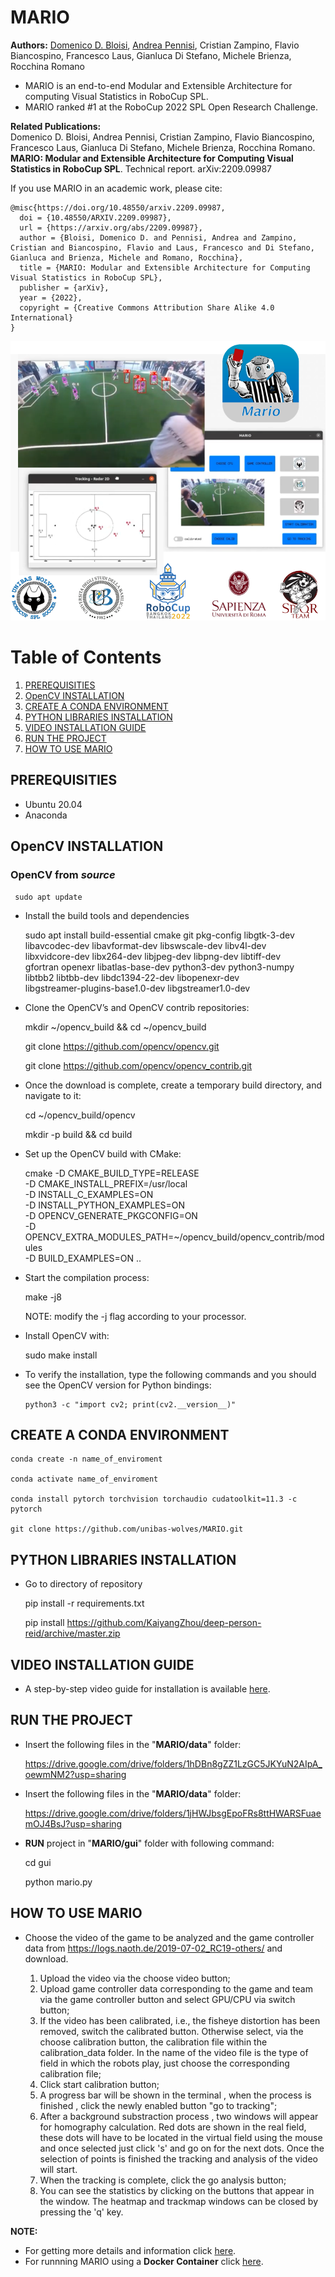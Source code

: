 # MARIO

**Authors:** [Domenico D. Bloisi](https://web.unibas.it/bloisi/), [Andrea Pennisi](https://www.andreapennisi.com/), Cristian Zampino, Flavio Biancospino, Francesco Laus, Gianluca Di Stefano, Michele Brienza, Rocchina Romano

* MARIO is an end-to-end Modular and Extensible Architecture for computing Visual Statistics in RoboCup SPL. 
* MARIO ranked #1 at the RoboCup 2022 SPL Open Research Challenge.

**Related Publications:**  
Domenico D. Bloisi, Andrea Pennisi, Cristian Zampino, Flavio Biancospino, Francesco Laus, Gianluca Di Stefano, Michele Brienza, Rocchina Romano.
**MARIO: Modular and Extensible Architecture for Computing Visual Statistics in RoboCup SPL**. Technical report. arXiv:2209.09987


If you use MARIO in an academic work, please cite:

    @misc{https://doi.org/10.48550/arxiv.2209.09987,
      doi = {10.48550/ARXIV.2209.09987},
      url = {https://arxiv.org/abs/2209.09987},
      author = {Bloisi, Domenico D. and Pennisi, Andrea and Zampino, Cristian and Biancospino, Flavio and Laus, Francesco and Di Stefano, Gianluca and Brienza, Michele and Romano, Rocchina},
      title = {MARIO: Modular and Extensible Architecture for Computing Visual Statistics in RoboCup SPL},
      publisher = {arXiv},
      year = {2022},
      copyright = {Creative Commons Attribution Share Alike 4.0 International}
    }




[![MARIO GUI](mario.png)](https://www.youtube.com/watch?v=eutyWaQ4-oU)

# Table of Contents
1. [PREREQUISITIES](#prerequisities)
2. [OpenCV INSTALLATION](#opencv-installation)
3. [CREATE A CONDA ENVIRONMENT](#create-a-conda-environment)
4. [PYTHON LIBRARIES INSTALLATION](#python-libraries-installation)
5. [VIDEO INSTALLATION GUIDE](#video-installation-guide)
6. [RUN THE PROJECT](#run-the-project)
7. [HOW TO USE MARIO](#how-to-use-mario)


## PREREQUISITIES

- Ubuntu 20.04
- Anaconda


## OpenCV INSTALLATION

### OpenCV from  ***source*** 

     sudo apt update

- Install the build tools and dependencies

     sudo apt install build-essential cmake git pkg-config libgtk-3-dev \
    libavcodec-dev libavformat-dev libswscale-dev libv4l-dev \
    libxvidcore-dev libx264-dev libjpeg-dev libpng-dev libtiff-dev \
    gfortran openexr libatlas-base-dev python3-dev python3-numpy \
    libtbb2 libtbb-dev libdc1394-22-dev libopenexr-dev \
    libgstreamer-plugins-base1.0-dev libgstreamer1.0-dev

- Clone the OpenCV’s and OpenCV contrib repositories:

     mkdir ~/opencv_build && cd ~/opencv_build

     git clone https://github.com/opencv/opencv.git

     git clone https://github.com/opencv/opencv_contrib.git

- Once the download is complete, create a temporary build directory, and navigate to it:

     cd ~/opencv_build/opencv

     mkdir -p build && cd build

- Set up the OpenCV build with CMake:

     cmake -D CMAKE_BUILD_TYPE=RELEASE \
    -D CMAKE_INSTALL_PREFIX=/usr/local \
    -D INSTALL_C_EXAMPLES=ON \
    -D INSTALL_PYTHON_EXAMPLES=ON \
    -D OPENCV_GENERATE_PKGCONFIG=ON \
    -D OPENCV_EXTRA_MODULES_PATH=~/opencv_build/opencv_contrib/modules \
    -D BUILD_EXAMPLES=ON ..

- Start the compilation process:

     make -j8

  NOTE: modify the -j flag according to your processor. 

- Install OpenCV with: 
  
     sudo make install

- To verify the installation, type the following commands and you should see the OpenCV version for Python bindings:

      python3 -c "import cv2; print(cv2.__version__)"

## CREATE A CONDA ENVIRONMENT

    conda create -n name_of_enviroment
    
    conda activate name_of_enviroment
    
    conda install pytorch torchvision torchaudio cudatoolkit=11.3 -c pytorch
    
    git clone https://github.com/unibas-wolves/MARIO.git
 
     

## PYTHON LIBRARIES INSTALLATION 

 - Go to directory of repository 
 
     pip install -r requirements.txt
     
     pip install https://github.com/KaiyangZhou/deep-person-reid/archive/master.zip
     
## VIDEO INSTALLATION GUIDE

- A step-by-step video guide for installation is available [here](https://youtu.be/lDkgrNkeUhA).
     
## RUN THE PROJECT

- Insert the following files in the "**MARIO/data**" folder:
  
  https://drive.google.com/drive/folders/1hDBn8gZZ1LzGC5JKYuN2AIpA_oewmNM2?usp=sharing

- Insert the following files in the "**MARIO/data**" folder: 

  https://drive.google.com/drive/folders/1jHWJbsgEpoFRs8ttHWARSFuaemOJ4BsJ?usp=sharing


- **RUN** project in "**MARIO/gui**" folder with following command:

     cd gui 
     
     python mario.py
     
## HOW TO USE MARIO 

- Choose the video of the game to be analyzed and the game controller data from https://logs.naoth.de/2019-07-02_RC19-others/ and download.

	1) Upload the video via the choose video button;
	2) Upload game controller data corresponding to the game and team via the game controller button and select GPU/CPU via switch button;
	3) If the video has been calibrated, i.e., the fisheye distortion has been removed, switch the calibrated button. Otherwise select, via the choose 		     calibration button, the calibration file within the calibration_data folder. In the name of the video file is the type of field in 	     which the robots play, just choose the corresponding calibration file;
	4) Click start calibration button;
	5) A progress bar will be shown in the terminal , when the process is finished , click the newly enabled button "go to tracking";
	6) After a background substraction process , two windows will appear for homography calculation. Red dots are shown in the real field, these dots 		will have to be located in the virtual field using the mouse and once selected just click 's' and go on for the next dots. Once the selection 	            of points is finished the tracking and analysis of the video will start.
	7) When the tracking is complete, click the go analysis button;
	8) You can see the statistics by clicking on the buttons that appear in the window. The heatmap and trackmap windows can be closed by pressing 	          the 'q' key.

**NOTE:** 

- For getting more details and information click [here](https://sites.google.com/unibas.it/wolves/robocup/robocup-2022/mario).
- For runnning MARIO using a **Docker Container** click [here](https://github.com/unibas-wolves/MARIO/tree/mario-docker).
	
